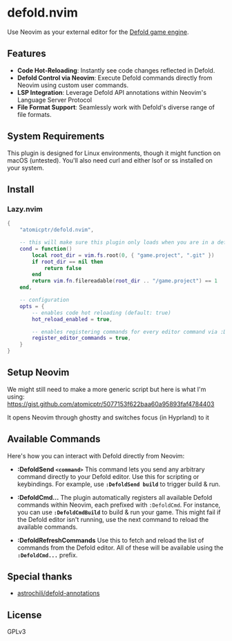 # defold.nvim

Use Neovim as your external editor for the [Defold game engine](https://defold.com).

## Features

- **Code Hot-Reloading**: Instantly see code changes reflected in Defold.
- **Defold Control via Neovim**: Execute Defold commands directly from Neovim using custom user commands.
- **LSP Integration**: Leverage Defold API annotations within Neovim's Language Server Protocol
- **File Format Support**: Seamlessly work with Defold's diverse range of file formats.

## System Requirements

This plugin is designed for Linux environments, though it might function on macOS (untested). You'll also need curl and either lsof or ss installed on your system.

## Install

### Lazy.nvim

```lua
{
    "atomicptr/defold.nvim",

    -- this will make sure this plugin only loads when you are in a defold project
    cond = function()
        local root_dir = vim.fs.root(0, { "game.project", ".git" })
        if root_dir == nil then
            return false
        end
        return vim.fn.filereadable(root_dir .. "/game.project") == 1
    end,

    -- configuration
    opts = {
        -- enables code hot reloading (default: true)
        hot_reload_enabled = true,

        -- enables registering commands for every editor command via :DefoldCmd... (default: true)
        register_editor_commands = true,
    }
}
```

## Setup Neovim

We might still need to make a more generic script but here is what I'm using: https://gist.github.com/atomicptr/5077153f622baa60a95893faf4784403

It opens Neovim through ghostty and switches focus (in Hyprland) to it

## Available Commands

Here's how you can interact with Defold directly from Neovim:

* **:DefoldSend `<command>`**
    This command lets you send any arbitrary command directly to your Defold editor. Use this for scripting or keybindings. For example, use **`:DefoldSend build`** to trigger build & run.

* **:DefoldCmd...**
    The plugin automatically registers all available Defold commands within Neovim, each prefixed with `:DefoldCmd`. For instance, you can use **`:DefoldCmdBuild`** to build & run your game. This might fail if the Defold editor isn't running, use the next command to reload the available commands.

* **:DefoldRefreshCommands**
    Use this to fetch and reload the list of commands from the Defold editor. All of these will be available using the **`:DefoldCmd...`** prefix.

## Special thanks

- [astrochili/defold-annotations](https://github.com/astrochili/defold-annotations)

## License

GPLv3
